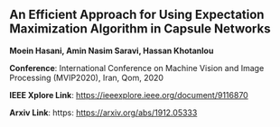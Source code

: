 
## An Efficient Approach for Using Expectation Maximization Algorithm in Capsule Networks

**Moein Hasani, Amin Nasim Saravi, Hassan Khotanlou**

**Conference**:   International Conference on Machine Vision and Image Processing (MVIP2020), Iran, Qom, 2020

**IEEE Xplore Link**: https://ieeexplore.ieee.org/document/9116870

**Arxiv Link**: https: https://arxiv.org/abs/1912.05333
